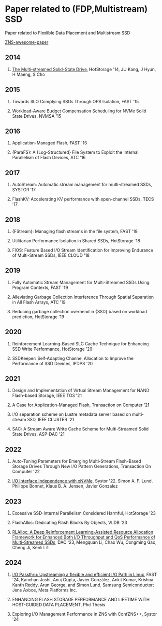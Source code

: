 # Paper related to (FDP,Multistream) SSD

Paper related to Flexlible Data Placement and Multistream SSD

[ZNS-awesome-paper](https://github.com/sg20180546/ZNS-awesome-paper)

## 2014

1. [The Multi-streamed Solid-State Drive](https://www.usenix.org/system/files/conference/hotstorage14/hotstorage14-paper-kang.pdf), HotStorage '14, JU Kang, J Hyun, H Maeng, S Cho

## 2015

1. Towards SLO Complying SSDs Through OPS Isolation, FAST '15

2. Workload-Aware Budget Compensation Scheduling for NVMe Solid State Drives, NVMSA '15  


## 2016

1. Application-Managed Flash, FAST '16  

2. {ParaFS}: A {Log-Structured} File System to Exploit the Internal Parallelism of Flash Devices, ATC '16  



## 2017

1. AutoStream: Automatic stream management for multi-streamed SSDs, SYSTOR '17  

2. FlashKV: Accelerating KV performance with open-channel SSDs, TECS '17  


## 2018

1. {FStream}: Managing flash streams in the file system, FAST '18  

2. Utilitarian Performance Isolation in Shared SSDs, HotStorage '18  

3. FIOS: Feature Based I/O Stream Identification for Improving Endurance of Multi-Stream SSDs, IEEE CLOUD '18  

## 2019

1. Fully Automatic Stream Management for Multi-Streamed SSDs Using Program Contexts, FAST '19  

2. Alleviating Garbage Collection Interference Through Spatial Separation in All Flash Arrays, ATC '19  

3. Reducing garbage collection overhead in {SSD} based on workload prediction, HotStorage '19  

## 2020

1. Reinforcement Learning-Based SLC Cache Technique for Enhancing SSD Write Performance, HotStorage '20 

2. SSDKeeper: Self-Adapting Channel Allocation to Improve the Performance of SSD Devices, IPDPS '20  

## 2021

1. Design and Implementation of Virtual Stream Management for NAND Flash-based Storage, IEEE TOS '21 

2. A Case for Application-Managed Flash, Transaction on Computer '21 

3. I/O separation scheme on Lustre metadata server based on multi-stream SSD, IEEE CLUSTER '21

4. SAC: A Stream Aware Write Cache Scheme for Multi-Streamed Solid State Drives, ASP-DAC '21  


## 2022

1. Auto-Tuning Parameters for Emerging Multi-Stream Flash-Based Storage Drives Through New I/O Pattern Generations, Transaction On Computer '22  

2. [I/O Interface Independence with xNVMe](https://dl.acm.org/doi/pdf/10.1145/3534056.3534936), Systor '22, Simon A. F. Lund, Philippe Bonnet, Klaus B. A. Jensen, Javier Gonzalez


## 2023

1. Excessive SSD-Internal Parallelism Considered Harmful, HotStorage '23

2. FlashAlloc: Dedicating Flash Blocks By Objects, VLDB '23  

3. [RLAlloc: A Deep Reinforcement Learning-Assisted Resource Allocation Framework for Enhanced Both I/O Throughput and QoS Performance of Multi-Streamed SSDs](https://ieeexplore.ieee.org/stamp/stamp.jsp?arnumber=10247988), DAC '23, Mengquan Li, Chao Wu, Congming Gao, Cheng Ji, Kenli Li1

## 2024

1. [I/O Passthru: Upstreaming a flexible and efficient I/O Path in Linux](https://www.usenix.org/system/files/fast24-joshi.pdf), FAST '24, Kanchan Joshi, Anuj Gupta, Javier González, Ankit Kumar, Krishna Kanth Reddy, Arun George, and Simon Lund, Samsung Semiconductor; Jens Axboe, Meta Platforms Inc.



2. ENHANCING FLASH STORAGE PERFORMANCE AND LIFETIME WITH HOST-GUIDED DATA PLACEMENT, Phd Thesis

3. Exploring I/O Management Performance in ZNS with ConfZNS++, Systor '24
